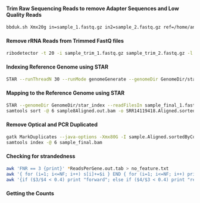 #### Trim Raw Sequencing Reads to remove Adapter Sequences and Low Quality Reads
```bash
bbduk.sh Xmx20g in=sample_1.fastq.gz in2=sample_2.fastq.gz ref=/home/antpc/miniconda/envs/bbtools/bbtools/lib/resources/adapters.fa out=sample_trim_1.fastq.gz out2=sample_trim_2.fastq.gz ktrim=r k=23 mink=11 hdist=1 tpe tbo threads=8 qtrim=rl minlength=40 trimq=15 maq=25 ftl=15 forcetrimright2=10 overwrite=true
```
#### Remove rRNA Reads from Trimmed FastQ files
```bash
ribodetector -t 20 -i sample_trim_1.fastq.gz sample_trim_2.fastq.gz -l 150 -m 50 -e norrna --chunk_size 256 -o sample_final_1.fastq.gz sample_final_2.fastq.gz -r sample_rRNA_1.fastq.gz sample_rRNA_2.fastq.gz
```
#### Indexing Reference Genome using STAR
```bash
STAR --runThreadN 30 --runMode genomeGenerate --genomeDir GenomeDir/star_index --genomeFastaFiles GenomeDir/GCF_003013715.1_ASM301371v2_genomic.fna --sjdbGTFfile GenomeDir/GCF_003013715.1_ASM301371v2_genomic.gtf --sjdbOverhang 149 # sjdbOverhang will be equal to mean read length -1
```
#### Mapping to the Reference Genome using STAR
```bash
STAR --genomeDir GenomeDir/star_index --readFilesIn sample_final_1.fastq.gz sample_final_2.fastq.gz --runThreadN 12 --quantMode GeneCounts --outSAMtype BAM Unsorted --outFileNamePrefix sample --twopassMode Basic --outSAMstrandField intronMotif --readFilesCommand zcat
samtools sort -@ 6 sample8Aligned.out.bam -o SRR14119418.Aligned.sortedByCoord.out.bam
```
#### Remove Optical and PCR Duplicated
```bash
gatk MarkDuplicates --java-options -Xmx80G -I sample.Aligned.sortedByCoord.out.bam -O sample_final.bam -M sample_md.txt --REMOVE_DUPLICATES true --TMP_DIR $PWD
samtools index -@ 6 sample_final.bam
```
#### Checking for strandedness
```bash
awk 'FNR == 3 {print}' *ReadsPerGene.out.tab > no_feature.txt
awk '{ for (i=1; i<=NF; i++) s[i]+=$i } END { for (i=1; i<=NF; i++) printf "%s ", s[i] }' no_feature.txt > sum.txt
awk '{if ($3/$4 < 0.4) print "forward"; else if ($4/$3 < 0.4) print "reverse"; else print "unstranded" }' sums.txt > strand.txt
```
#### Getting the Counts
```bash

```
